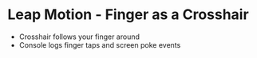 # Leap Motion - Finger as a Crosshair
- Crosshair follows your finger around
- Console logs finger taps and screen poke events